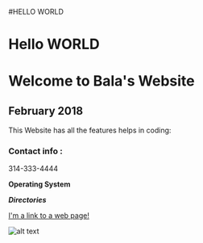 #HELLO WORLD
# Hello WORLD
# Welcome to Bala's Website
## February 2018
This Website has all the features helps in coding:
### Contact info :
314-333-4444

**Operating System**

***Directories***

[I'm a link to a web page!](http://www.google.com)

![alt text](https://www.google.com/url?sa=i&rct=j&q=&esrc=s&source=images&cd=&cad=rja&uact=8&ved=2ahUKEwja-76l05LZAhUL9YMKHZBdCEkQjRx6BAgAEAY&url=https%3A%2F%2Fwww.informationq.com%2Ftypes-of-computers%2F&psig=AOvVaw1oSS1GupiO9WX5ojUW1UtN&ust=1518053274136730)
